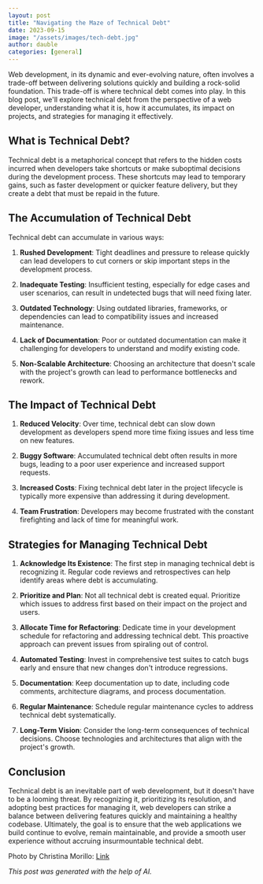 ```yaml
---
layout: post
title: "Navigating the Maze of Technical Debt"
date: 2023-09-15
image: "/assets/images/tech-debt.jpg"
author: dauble
categories: [general]
---
```


Web development, in its dynamic and ever-evolving nature, often involves a trade-off between delivering solutions quickly and building a rock-solid foundation. This trade-off is where technical debt comes into play. In this blog post, we'll explore technical debt from the perspective of a web developer, understanding what it is, how it accumulates, its impact on projects, and strategies for managing it effectively.

## What is Technical Debt?

Technical debt is a metaphorical concept that refers to the hidden costs incurred when developers take shortcuts or make suboptimal decisions during the development process. These shortcuts may lead to temporary gains, such as faster development or quicker feature delivery, but they create a debt that must be repaid in the future.

## The Accumulation of Technical Debt

Technical debt can accumulate in various ways:

1. **Rushed Development**: Tight deadlines and pressure to release quickly can lead developers to cut corners or skip important steps in the development process.

2. **Inadequate Testing**: Insufficient testing, especially for edge cases and user scenarios, can result in undetected bugs that will need fixing later.

3. **Outdated Technology**: Using outdated libraries, frameworks, or dependencies can lead to compatibility issues and increased maintenance.

4. **Lack of Documentation**: Poor or outdated documentation can make it challenging for developers to understand and modify existing code.

5. **Non-Scalable Architecture**: Choosing an architecture that doesn't scale with the project's growth can lead to performance bottlenecks and rework.

## The Impact of Technical Debt

1. **Reduced Velocity**: Over time, technical debt can slow down development as developers spend more time fixing issues and less time on new features.

2. **Buggy Software**: Accumulated technical debt often results in more bugs, leading to a poor user experience and increased support requests.

3. **Increased Costs**: Fixing technical debt later in the project lifecycle is typically more expensive than addressing it during development.

4. **Team Frustration**: Developers may become frustrated with the constant firefighting and lack of time for meaningful work.

## Strategies for Managing Technical Debt

1. **Acknowledge Its Existence**: The first step in managing technical debt is recognizing it. Regular code reviews and retrospectives can help identify areas where debt is accumulating.

2. **Prioritize and Plan**: Not all technical debt is created equal. Prioritize which issues to address first based on their impact on the project and users.

3. **Allocate Time for Refactoring**: Dedicate time in your development schedule for refactoring and addressing technical debt. This proactive approach can prevent issues from spiraling out of control.

4. **Automated Testing**: Invest in comprehensive test suites to catch bugs early and ensure that new changes don't introduce regressions.

5. **Documentation**: Keep documentation up to date, including code comments, architecture diagrams, and process documentation.

6. **Regular Maintenance**: Schedule regular maintenance cycles to address technical debt systematically.

7. **Long-Term Vision**: Consider the long-term consequences of technical decisions. Choose technologies and architectures that align with the project's growth.

## Conclusion

Technical debt is an inevitable part of web development, but it doesn't have to be a looming threat. By recognizing it, prioritizing its resolution, and adopting best practices for managing it, web developers can strike a balance between delivering features quickly and maintaining a healthy codebase. Ultimately, the goal is to ensure that the web applications we build continue to evolve, remain maintainable, and provide a smooth user experience without accruing insurmountable technical debt.

Photo by Christina Morillo: [Link](https://www.pexels.com/photo/close-up-photo-of-person-typing-on-laptop-1181675/)

*This post was generated with the help of AI.*
